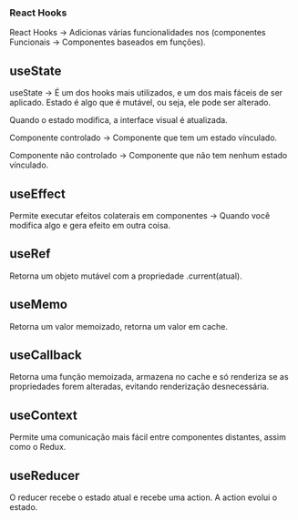 ### React Hooks
React Hooks -> Adicionas várias funcionalidades nos (componentes Funcionais -> Componentes baseados em funções).

## useState
useState -> É um dos hooks mais utilizados, e um dos mais fáceis de ser aplicado. Estado é algo que é mutável, ou seja, ele pode ser alterado.

Quando o estado modifica, a interface visual é atualizada.

Componente controlado -> Componente que tem um estado vínculado.

Componente não controlado -> Componente que não tem nenhum estado vínculado.

## useEffect
Permite executar efeitos colaterais em componentes -> Quando você modifica algo e gera efeito em outra coisa.

## useRef
Retorna um objeto mutável com a propriedade .current(atual).

## useMemo
Retorna um valor memoizado, retorna um valor em cache.

## useCallback
Retorna uma função memoizada, armazena no cache e só renderiza se as propriedades forem alteradas, evitando renderização desnecessária.

## useContext
Permite uma comunicação mais fácil entre componentes distantes, assim como o Redux.

## useReducer
O reducer recebe o estado atual e recebe uma action. A action evolui o estado.